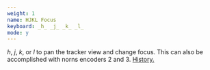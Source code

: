 ```yaml
---
weight: 1
name: HJKL Focus
keyboard: _h_ _j_ _k_ _l_
mode: y
---
```

_h_, _j_, _k_, or _l_ to pan the tracker view and change focus. This can also be accomplished with norns encoders 2 and 3. [History.](https://en.wikipedia.org/wiki/Arrow_keys#HJKL_keys)